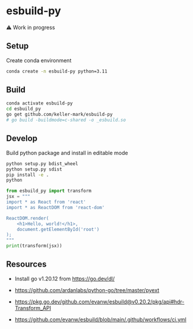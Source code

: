 # esbuild-py

:warning: Work in progress

## Setup

Create conda environment

```sh
conda create -n esbuild-py python=3.11
```

## Build

```sh
conda activate esbuild-py
cd esbuild_py
go get github.com/keller-mark/esbuild-py
# go build -buildmode=c-shared -o _esbuild.so
```

## Develop

Build python package and install in editable mode

```sh
python setup.py bdist_wheel
python setup.py sdist
pip install -e .
python
```

```python
from esbuild_py import transform
jsx = """
import * as React from 'react'
import * as ReactDOM from 'react-dom'

ReactDOM.render(
    <h1>Hello, world!</h1>,
    document.getElementById('root')
);
"""
print(transform(jsx))
```

## Resources

- Install go v1.20.12 from https://go.dev/dl/


- https://github.com/ardanlabs/python-go/tree/master/pyext
- https://pkg.go.dev/github.com/evanw/esbuild@v0.20.2/pkg/api#hdr-Transform_API
- https://github.com/evanw/esbuild/blob/main/.github/workflows/ci.yml